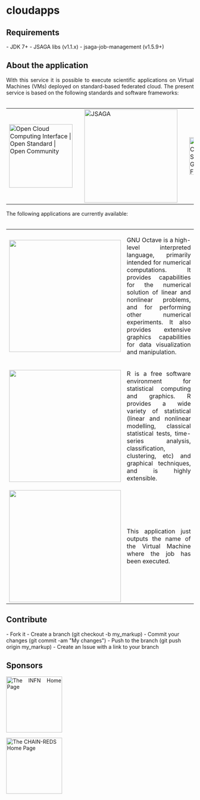 # cloudapps

<h2>Requirements</h2>
- JDK 7+
- JSAGA libs (v1.1.x)
- jsaga-job-management (v1.5.9+)

<h2>About the application</h2>
<p align="justify">
With this service it is possible to execute scientific applications on Virtual Machines (VMs) deployed on standard-based federated cloud. The present service is based on the following standards and software frameworks:</br></br>

<table border="0">
<tr>
<td>
<a href="http://occi-wg.org"><img width="170" src="http://occi-wg.org/wp-content/uploads/2010/12/New-Font-Occi-horiz.-with-tagline-smalltrans.png" 
border="0" title="Open Cloud Computing Interface | Open Standard | Open Community"></a>
</td>
<td></td>
<td>
<a href="http://software.in2p3.fr/jsaga"><img width="250" src="http://software.in2p3.fr/jsaga/latest-release/images/logo-jsaga.png" 
border="0" title="JSAGA"></a>
</td>
<td></td>
<td>
<a href="http://software.in2p3.fr/jsaga"><img width="100" src="http://www.digitalmeetsculture.net/wp-content/uploads/2013/05/Catania-Science-Gateway-Framework.png" 
border="0" title="The Catania Science Gateway Framework"></a>
</td>
</tr>
</table>

The following applications are currently available:</br></br>

<table border="0">
<tr>
<td><img width="300" src="http://www.gnu.org/software/octave/images/logo.png" border="0"></td>
<td><p align="justify">
GNU Octave is a high-level interpreted language, primarily intended for numerical computations. It provides capabilities for the numerical solution of linear and nonlinear problems, and for performing other numerical experiments. It also provides extensive graphics capabilities for data visualization and manipulation.
</p></td>
</tr>

<tr>
<td><img width="300" src="http://www.r-project.org/Rlogo.jpg" border="0"></td>
<td><p align="justify">
R is a free software environment for statistical computing and graphics. R provides a wide variety of statistical (linear and nonlinear modelling, classical statistical tests, time-series analysis, classification, clustering, etc) and graphical techniques, and is highly extensible.
</p></td>
</tr>

<tr>
<td><img width="300" src="https://science-gateway.chain-project.eu/cloudapps-portlet/images/helloworld.png" border="0"></td>
<td><p align="justify">
This application just outputs the name of the Virtual Machine where the job has been executed.
</p></td>
</tr>
</table>
</p>

<h2>Contribute</h2>
- Fork it
- Create a branch (git checkout -b my_markup)
- Commit your changes (git commit -am "My changes")
- Push to the branch (git push origin my_markup)
- Create an Issue with a link to your branch
 
<h2>Sponsors</h2>
<p align="justify">
<a href="http://www.infn.it/"><img width="150" src="http://www.infn.it/logo/weblogo1.gif" border="0" title="The INFN Home Page"></a>

<a href="http://www.chain-project.eu/"><img width="150" src="https://www.chain-project.eu/image/image_gallery?uuid=4b273102-2ed0-49ca-929f-c23379318171&groupId=3456180&t=1424446552904" border="0" title="The CHAIN-REDS Home Page"></a>
</p>
